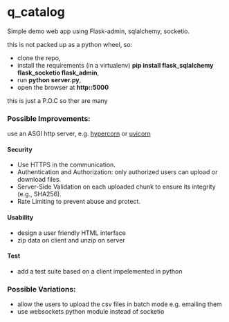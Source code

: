 # q_catalog
Simple demo web app using Flask-admin, sqlalchemy, socketio.

this is not packed up as a python wheel, so:

* clone the repo, 
* install the requirements (in a virtualenv) **pip install flask_sqlalchemy flask_socketio flask_admin**,
* run **python server.py**, 
* open the browser at **http:<localhost>:5000**

this is just a P.O.C so ther are many
### Possible Improvements:

use an ASGI http server, e.g. [hypercorn](https://pypi.org/project/hypercorn/) or [uvicorn](https://www.uvicorn.org/)

#### Security

* Use HTTPS in the communication.
* Authentication and Authorization: only authorized users can upload or download files.
* Server-Side Validation on each uploaded chunk to ensure its integrity (e.g., SHA256).
* Rate Limiting to prevent abuse and protect.

#### Usability
 
* design a user friendly HTML interface 
* zip data on client and unzip on server

#### Test

* add a test suite based on a client impelemented in python

### Possible Variations:

* allow the users to upload the csv files in batch mode e.g. emailing them
* use websockets python module instead of socketio


